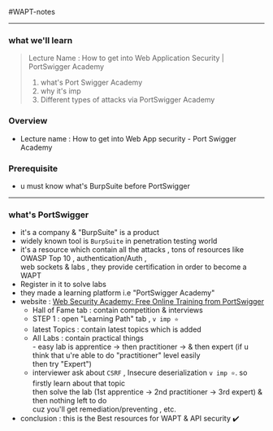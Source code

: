 #WAPT-notes

---
### what we'll learn
> Lecture Name : How to get into Web Application Security | PortSwigger Academy
> 1) what's Port Swigger Academy
> 2) why it's imp
> 3) Different types of attacks via PortSwigger Academy

### Overview
- Lecture name : How to get into Web App security - Port Swigger Academy

### Prerequisite
- u must know what's BurpSuite before PortSwigger

---

### what's PortSwigger
- it's a company & "BurpSuite" is a product
- widely known tool is `BurpSuite` in penetration testing world
- it's a resource which contain all the attacks , tons of resources like OWASP Top 10 , authentication/Auth , <br>
	web sockets & labs , they provide certification in order to become a WAPT
- Register in it to solve labs
- they made a learning platform i.e "PortSwigger Academy"
- website : [Web Security Academy: Free Online Training from PortSwigger](https://portswigger.net/web-security)
    - Hall of Fame tab : contain competition & interviews
    - STEP 1 : open "Learning Path" tab , `v imp ⭐`
    - latest Topics : contain latest topics which is added
    - All Labs : contain practical things
    	<br>- easy lab is apprentice -> then practitioner -> & then expert (if u think that u're able to do "practitioner" level easily <br>
			then try "Expert")
	- interviewer ask about `CSRF` , Insecure deserialization `v imp ⭐`. so firstly learn about that topic <br>
		then solve the lab (1st apprentice -> 2nd practitioner -> 3rd expert) & then nothing left to do <br>
		cuz you'll get remediation/preventing , etc.
- conclusion : this is the Best resources for WAPT & API security ✔️

